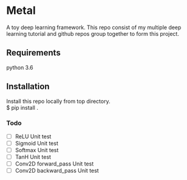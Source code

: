 # Metal
A toy deep learning framework. This repo consist of my multiple deep learning tutorial and github repos group together to form this project.

## Requirements
python 3.6<br>

## Installation
Install this repo locally from top directory. <br/>
$ pip install .

### Todo
- [ ] ReLU Unit test
- [ ] Sigmoid Unit test
- [ ] Softmax Unit test
- [ ] TanH Unit test
- [ ] Conv2D forward_pass Unit test
- [ ] Conv2D backward_pass Unit test
